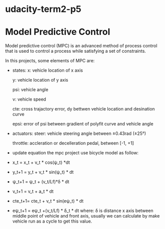 # udacity-term2-p5

# Model Predictive Control
Model predictive control (MPC) is an advanced method of process control that is used to control a process while satisfying a set of constraints.

In this projects, some elements of MPC are:
- states: 
  x: vehicle location of x axis
  
  y: vehicle location of y axis
  
  psi: vehicle angle
  
  v: vehicle speed
  
  cte: cross trajactory error, dy bettwen vehicle location and desination curve
  
  epsi: error of psi between gradient of polyfit curve and vehicle angle

- actuators:
  steer: vehicle steering angle between ±0.43rad (±25°)
  
  throttle: accleration or decelleration pedal, between [-1, +1]
 
 - update equation
  the mpc project use bicycle model as follow:
  - x_t = x_t + v_t * cos(ψ_t) *dt
  - y_t+1 = y_t + v_t * sin(ψ_t) * dt
  - ψ_t+1 = ψ_t + (v_t/Lf)*δ * dt
  - v_t+1 = v_t + a_t * dt
  - cte_t+1= cte_t + v_t * sin(eψ_t) * dt
  - eψ_t+1 = eψ_t +(v_t/Lf) * δ_t * dt
  where: δ is distance x axis between middle point of vehicle and front axis, usually we can calculate by make vehicle run as a cycle to get this value.
